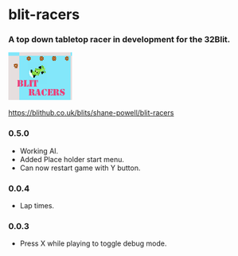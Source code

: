 # blit-racers

### A top down tabletop racer in development for the 32Blit.
![image](https://github.com/shane-powell/blit-racers/blob/main/splash.png)

https://blithub.co.uk/blits/shane-powell/blit-racers

### 0.5.0
- Working AI.
- Added Place holder start menu.
- Can now restart game with Y button.
### 0.0.4
- Lap times.

### 0.0.3 
- Press X while playing to toggle debug mode.
